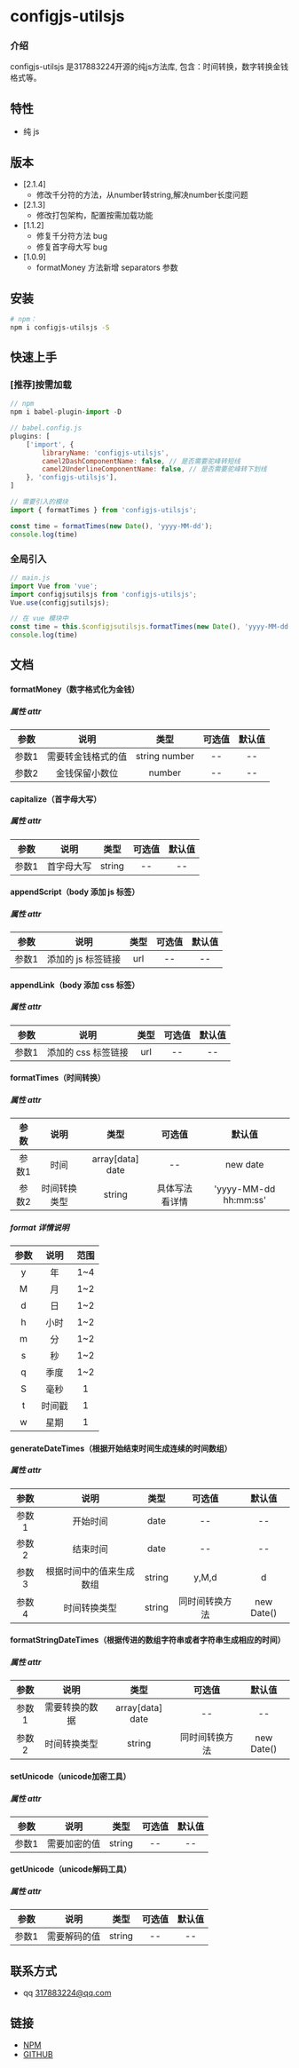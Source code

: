 # configjs-utilsjs

### 介绍

configjs-utilsjs 是317883224开源的纯js方法库, 包含：时间转换，数字转换金钱格式等。

## 特性

- 纯 js

## 版本
*  [2.1.4]
	+ 修改千分符的方法，从number转string,解决number长度问题
*  [2.1.3]
	+ 修改打包架构，配置按需加载功能
*  [1.1.2]
	+ 修复千分符方法 bug
	+ 修复首字母大写 bug
*  [1.0.9]
	+ formatMoney 方法新增 separators 参数
 
## 安装

```bash
# npm：
npm i configjs-utilsjs -S
```
 
## 快速上手
 
### [推荐]按需加载
```js
// npm
npm i babel-plugin-import -D

// babel.config.js
plugins: [
	['import', {
		libraryName: 'configjs-utilsjs',
		camel2DashComponentName: false, // 是否需要驼峰转短线
		camel2UnderlineComponentName: false, // 是否需要驼峰转下划线
	}, 'configjs-utilsjs'],
]

// 需要引入的模块
import { formatTimes } from 'configjs-utilsjs';

const time = formatTimes(new Date(), 'yyyy-MM-dd');
console.log(time)
```
 
### 全局引入
```js
// main.js
import Vue from 'vue';
import configjsutilsjs from 'configjs-utilsjs';
Vue.use(configjsutilsjs);

// 在 vue 模块中
const time = this.$configjsutilsjs.formatTimes(new Date(), 'yyyy-MM-dd');
console.log(time)
```

## 文档
 
#### formatMoney（数字格式化为金钱）
##### 属性 attr
参数 | 说明 | 类型 | 可选值 | 默认值 
:-: | :-: | :-: | :-: | :-: 
参数1 | 需要转金钱格式的值 | string number | -- | -- 
参数2 | 金钱保留小数位 | number | -- | -- 
 
 
#### capitalize（首字母大写）
##### 属性 attr
参数 | 说明 | 类型 | 可选值 | 默认值 
:-: | :-: | :-: | :-: | :-: 
参数1 | 首字母大写 | string | -- | -- 
 
 
#### appendScript（body 添加 js 标签）
##### 属性 attr
参数 | 说明 | 类型 | 可选值 | 默认值 
:-: | :-: | :-: | :-: | :-: 
参数1 | 添加的 js 标签链接 | url | -- | -- 
 
 
#### appendLink（body 添加 css 标签）
##### 属性 attr
参数 | 说明 | 类型 | 可选值 | 默认值 
:-: | :-: | :-: | :-: | :-: 
参数1 | 添加的 css 标签链接 | url | -- | -- 
 
 
#### formatTimes（时间转换）
##### 属性 attr
参数 | 说明 | 类型 | 可选值 | 默认值 
:-: | :-: | :-: | :-: | :-: 
参数1 | 时间 | array[data] date | -- | new date 
参数2 | 时间转换类型 | string | 具体写法看详情 | 'yyyy-MM-dd hh:mm:ss' 
 
##### format 详情说明
参数 | 说明 | 范围
:-: | :-: | :-:
y | 年 | 1~4
M | 月 | 1~2
d | 日 | 1~2
h | 小时 | 1~2
m | 分 | 1~2
s | 秒 | 1~2
q | 季度 | 1~2
S | 毫秒 | 1
t | 时间戳 | 1
w | 星期 | 1
 
 
#### generateDateTimes（根据开始结束时间生成连续的时间数组）
##### 属性 attr
参数 | 说明 | 类型 | 可选值 | 默认值 
:-: | :-: | :-: | :-: | :-: 
参数1 | 开始时间 | date | -- | -- 
参数2 | 结束时间 | date | -- | -- 
参数3 | 根据时间中的值来生成数组 | string | y,M,d | d 
参数4 | 时间转换类型 | string | 同时间转换方法 | new Date()
 
 
#### formatStringDateTimes（根据传进的数组字符串或者字符串生成相应的时间）
##### 属性 attr
参数 | 说明 | 类型 | 可选值 | 默认值 
:-: | :-: | :-: | :-: | :-: 
参数1 | 需要转换的数据 | array[data] date | -- | -- 
参数2 |  时间转换类型 | string | 同时间转换方法 | new Date() 
 
 
#### setUnicode（unicode加密工具）
##### 属性 attr
参数 | 说明 | 类型 | 可选值 | 默认值 
:-: | :-: | :-: | :-: | :-: 
参数1 | 需要加密的值 | string | -- | -- 
 
 
#### getUnicode（unicode解码工具）
##### 属性 attr
参数 | 说明 | 类型 | 可选值 | 默认值 
:-: | :-: | :-: | :-: | :-: 
参数1 | 需要解码的值 | string | -- | -- 
 
 
## 联系方式

- qq 317883224@qq.com

## 链接

- [NPM](https://www.npmjs.com/package/configjs-utilsjs)
- [GITHUB](https://github.com/317883224/configjs-utilsjs)
